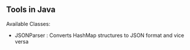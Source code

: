 ## Tools in Java

Available Classes:
- JSONParser : Converts HashMap structures to JSON format and vice versa